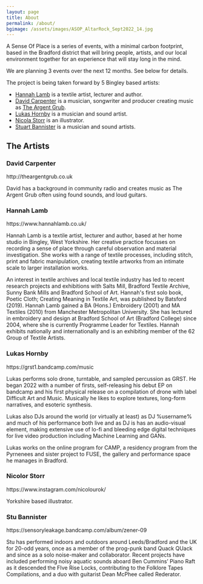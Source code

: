 ```yaml
---
layout: page
title: About
permalink: /about/
bgimage: /assets/images/ASOP_AltarRock_Sept2022_14.jpg
---
```


A Sense Of Place is a series of events, with a minimal carbon footprint, based in the Bradford district that will bring people, artists, and our local environment together for an experience that will stay long in the mind.

We are planning 3 events over the next 12 months. See below for details.

The project is being taken forward by 5 Bingley based artists: 

* [Hannah Lamb](https://www.hannahlamb.co.uk/) is a textile artist, lecturer and author.  
* [David Carpenter](https://theargentgrub.co.uk/) is a musician, songwriter and producer creating music as [The Argent Grub](https://theargentgrub.co.uk/).  
* [Lukas Hornby](https://grst1.bandcamp.com/music) is a musician and sound artist.  
* [Nicola Storr](https://www.instagram.com/nicolourok/) is an illustrator.  
* [Stuart Bannister](https://sensoryleakage.bandcamp.com/album/zener-09) is a musician and sound artists.  

<h2>The Artists</h2>
<h3>David Carpenter</h3> 
<p>http://theargentgrub.co.uk</p>

<p>David has a background in community radio and creates music as The Argent Grub often using found sounds, and loud guitars.</p>

<h3>Hannah Lamb</h3>
<p>https://www.hannahlamb.co.uk/</p>
<p>Hannah Lamb is a textile artist, lecturer and author, based at her home studio in Bingley, West Yorkshire. Her creative practice focusses on recording a sense of place through careful observation and material investigation. She works with a range of textile processes, including stitch, print and fabric manipulation, creating textile artworks from an intimate scale to larger installation works.</p>
<p>
    An interest in textile archives and local textile industry has led to recent research projects and exhibitions with Salts Mill, Bradford Textile Archive, Sunny Bank Mills and Bradford School of Art.
    Hannah's first solo book, Poetic Cloth; Creating Meaning in Textile Art, was published by Batsford (2019).
    Hannah Lamb gained a BA (Hons.) Embroidery (2001) and MA Textiles (2010) from Manchester Metropolitan University. She has lectured in embroidery and design at Bradford School of Art (Bradford College) since 2004, where she is currently Programme Leader for Textiles. Hannah exhibits nationally and internationally and is an exhibiting member of the 62 Group of Textile Artists.
</p>
<h3>Lukas Hornby </h3>
<p>https://grst1.bandcamp.com/music</p>

<p>Lukas performs solo drone, turntable, and sampled percussion as GRST. He began 2022 with a number of firsts, self-releasing his debut EP on bandcamp and his first physical release on a compilation of drone with label Difficult Art and Music. Musically he likes to explore textures, long-form narratives, and esoteric synthesis. </p>

<p>Lukas also DJs around the world (or virtually at least) as DJ %username% and much of his performance both live and as DJ is has an audio-visual element, making extensive use of lo-fi and bleeding edge digital techniques for live video production including Machine Learning and GANs.</p>

<p>Lukas works on the online program for CAMP, a residency program from the Pyrnenees and sister project to FUSE, the gallery and performance space he manages in Bradford.</p>

<h3>Nicolor Storr</h3>
<p>https://www.instagram.com/nicolourok/</p>
<p>Yorkshire based illustrator.</p>

<h3>Stu Bannister</h3>
<p>https://sensoryleakage.bandcamp.com/album/zener-09</p>

<p>Stu has performed indoors and outdoors around Leeds/Bradford and the UK for 20-odd years, once as a member of the prog-punk band Quack QUack and since as a solo noise-maker and collaborator. Recent projects have included performing noisy aquatic sounds aboard Ben Cummins’ Piano Raft as it descended the FIve Rise Locks, contributing to the Folklore Tapes Compilations, and a duo with guitarist Dean McPhee called Rederator.</p>

